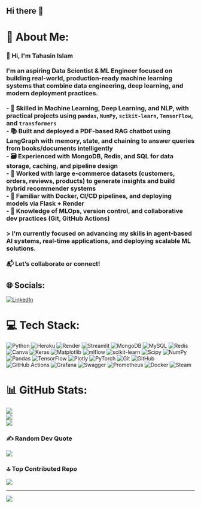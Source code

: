 ## Hi there 👋

<!--
**T-dot-prog/T-dot-prog** is a ✨ _special_ ✨ repository because its `README.md` (this file) appears on your GitHub profile.

Here are some ideas to get you started:

- 🔭 I’m currently working on ...
- 🌱 I’m currently learning ...
- 👯 I’m looking to collaborate on ...
- 🤔 I’m looking for help with ...
- 💬 Ask me about ...
- 📫 How to reach me: ...
- 😄 Pronouns: ...
- ⚡ Fun fact: ...
-->
# 💫 About Me:
### 👋 Hi, I'm Tahasin Islam<br><br>I'm an aspiring Data Scientist & ML Engineer focused on building real-world, production-ready machine learning systems that combine data engineering, deep learning, and modern deployment practices.<br><br>- 🧠 Skilled in **Machine Learning, Deep Learning, and NLP**, with practical projects using `pandas`, `NumPy`, `scikit-learn`, `TensorFlow`, and `transformers`<br>- 📚 Built and deployed a **PDF-based RAG chatbot** using **LangGraph** with memory, state, and chaining to answer queries from books/documents intelligently<br>- 🗃️ Experienced with **MongoDB**, **Redis**, and **SQL** for data storage, caching, and pipeline design<br>- 🧪 Worked with large e-commerce datasets (customers, orders, reviews, products) to generate insights and build hybrid recommender systems<br>- 🚀 Familiar with **Docker**, **CI/CD pipelines**, and deploying models via **Flask + Render**<br>- 🔁 Knowledge of **MLOps**, version control, and collaborative dev practices (Git, GitHub Actions)<br><br>> I'm currently focused on advancing my skills in agent-based AI systems, real-time applications, and deploying scalable ML solutions.<br><br>📬 Let’s collaborate or connect!<br>


## 🌐 Socials:
[![LinkedIn](https://img.shields.io/badge/LinkedIn-%230077B5.svg?logo=linkedin&logoColor=white)](https://linkedin.com/in/TahasinIslam) 

# 💻 Tech Stack:
![Python](https://img.shields.io/badge/python-3670A0?style=plastic&logo=python&logoColor=ffdd54) ![Heroku](https://img.shields.io/badge/heroku-%23430098.svg?style=plastic&logo=heroku&logoColor=white) ![Render](https://img.shields.io/badge/Render-%46E3B7.svg?style=plastic&logo=render&logoColor=white) ![Streamlit](https://img.shields.io/badge/Streamlit-%23FE4B4B.svg?style=plastic&logo=streamlit&logoColor=white) ![MongoDB](https://img.shields.io/badge/MongoDB-%234ea94b.svg?style=plastic&logo=mongodb&logoColor=white) ![MySQL](https://img.shields.io/badge/mysql-4479A1.svg?style=plastic&logo=mysql&logoColor=white) ![Redis](https://img.shields.io/badge/redis-%23DD0031.svg?style=plastic&logo=redis&logoColor=white) ![Canva](https://img.shields.io/badge/Canva-%2300C4CC.svg?style=plastic&logo=Canva&logoColor=white) ![Keras](https://img.shields.io/badge/Keras-%23D00000.svg?style=plastic&logo=Keras&logoColor=white) ![Matplotlib](https://img.shields.io/badge/Matplotlib-%23ffffff.svg?style=plastic&logo=Matplotlib&logoColor=black) ![mlflow](https://img.shields.io/badge/mlflow-%23d9ead3.svg?style=plastic&logo=numpy&logoColor=blue) ![scikit-learn](https://img.shields.io/badge/scikit--learn-%23F7931E.svg?style=plastic&logo=scikit-learn&logoColor=white) ![Scipy](https://img.shields.io/badge/SciPy-%230C55A5.svg?style=plastic&logo=scipy&logoColor=%white) ![NumPy](https://img.shields.io/badge/numpy-%23013243.svg?style=plastic&logo=numpy&logoColor=white) ![Pandas](https://img.shields.io/badge/pandas-%23150458.svg?style=plastic&logo=pandas&logoColor=white) ![TensorFlow](https://img.shields.io/badge/TensorFlow-%23FF6F00.svg?style=plastic&logo=TensorFlow&logoColor=white) ![Plotly](https://img.shields.io/badge/Plotly-%233F4F75.svg?style=plastic&logo=plotly&logoColor=white) ![PyTorch](https://img.shields.io/badge/PyTorch-%23EE4C2C.svg?style=plastic&logo=PyTorch&logoColor=white) ![Git](https://img.shields.io/badge/git-%23F05033.svg?style=plastic&logo=git&logoColor=white) ![GitHub](https://img.shields.io/badge/github-%23121011.svg?style=plastic&logo=github&logoColor=white) ![GitHub Actions](https://img.shields.io/badge/github%20actions-%232671E5.svg?style=plastic&logo=githubactions&logoColor=white) ![Grafana](https://img.shields.io/badge/grafana-%23F46800.svg?style=plastic&logo=grafana&logoColor=white) ![Swagger](https://img.shields.io/badge/-Swagger-%23Clojure?style=plastic&logo=swagger&logoColor=white) ![Prometheus](https://img.shields.io/badge/Prometheus-E6522C?style=plastic&logo=Prometheus&logoColor=white) ![Docker](https://img.shields.io/badge/docker-%230db7ed.svg?style=plastic&logo=docker&logoColor=white) ![Steam](https://img.shields.io/badge/steam-%23000000.svg?style=plastic&logo=steam&logoColor=white)
# 📊 GitHub Stats:
![](https://github-readme-stats.vercel.app/api?username=T-dot-prog&theme=dark&hide_border=false&include_all_commits=true&count_private=false)<br/>
![](https://nirzak-streak-stats.vercel.app/?user=T-dot-prog&theme=dark&hide_border=false)<br/>
![](https://github-readme-stats.vercel.app/api/top-langs/?username=T-dot-prog&theme=dark&hide_border=false&include_all_commits=true&count_private=false&layout=compact)

### ✍️ Random Dev Quote
![](https://quotes-github-readme.vercel.app/api?type=horizontal&theme=radical)

### 🔝 Top Contributed Repo
![](https://github-contributor-stats.vercel.app/api?username=T-dot-prog&limit=5&theme=dark&combine_all_yearly_contributions=true)

---
[![](https://visitcount.itsvg.in/api?id=T-dot-prog&icon=0&color=0)](https://visitcount.itsvg.in)

<!-- Proudly created with GPRM ( https://gprm.itsvg.in ) -->
